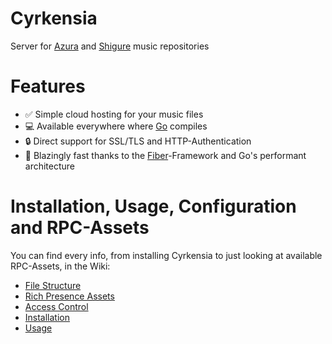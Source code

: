 # Cyrkensia
Server for [Azura](https://github.com/Stridsvagn69420/Azura) and [Shigure](https://github.com/Stridsvagn69420/Shigure) music repositories

# Features
* ✅ Simple cloud hosting for your music files
* 💻 Available everywhere where [Go](https://go.dev/) compiles
* 🔒 Direct support for SSL/TLS and HTTP-Authentication
* 🚀 Blazingly fast thanks to the [Fiber](https://github.com/gofiber/fiber)-Framework and Go's performant architecture

# Installation, Usage, Configuration and RPC-Assets
You can find every info, from installing Cyrkensia to just looking at available RPC-Assets, in the Wiki:
* [File Structure](https://github.com/Stridsvagn69420/Cyrkensia/wiki/File-Structure)
* [Rich Presence Assets](https://github.com/Stridsvagn69420/Cyrkensia/wiki/RPC-Assets)
* [Access Control](https://github.com/Stridsvagn69420/Cyrkensia/wiki/Access-Control)
* [Installation](https://github.com/Stridsvagn69420/Cyrkensia/wiki/Installation)
* [Usage](https://github.com/Stridsvagn69420/Cyrkensia/wiki/Usage)

